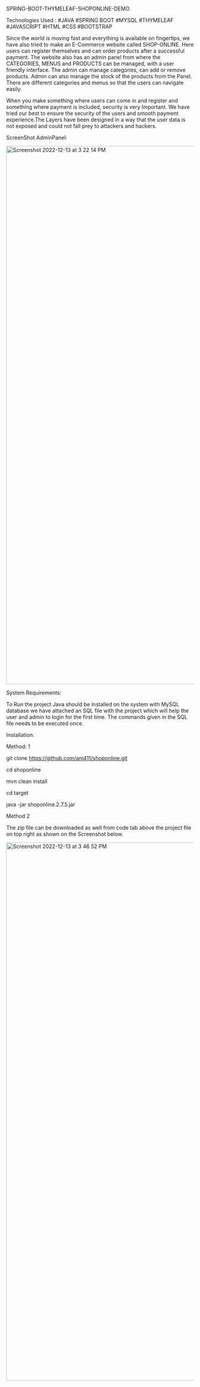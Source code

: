 SPRING-BOOT-THYMELEAF-SHOPONLINE-DEMO

Technologies Used : 
#JAVA
#SPRING BOOT
#MYSQL
#THYMELEAF
#JAVASCRIPT
#HTML
#CSS
#BOOTSTRAP

Since the world is moving fast and everything is available on fingertips, we have also tried to make an E-Commerce website called SHOP-ONLINE. Here users can register themselves and can order products after a successful payment. The website also has an admin panel from where the CATEGORIES, MENUS and PRODUCTS can be managed, with a user friendly interface. The admin can manage categories, can add or remove products. Admin can also manage the stock of the products from the Panel. There are different categories and menus so that the users can navigate easily.

When you make something where users can come in and register and something where payment is included, security is very Important. We have tried our best to ensure the security of the users and smooth payment experience.The Layers have been designed in a way that the user data is not exposed and could not fall prey to attackers and hackers.

ScreenShot AdminPanel:

<img width="1440" alt="Screenshot 2022-12-13 at 3 22 14 PM" src="https://user-images.githubusercontent.com/102300250/207285583-0036683a-209b-41ef-8106-23c4ad7247a0.png">

System Requirements:

To Run the project Java should be installed on the system with MySQL database we have attached an SQL file with the project which will help the user and admin to login for the first time.
The commands given in the SQL file needs to be executed once.

Installation:

Method: 1

git clone https://github.com/anj411/shoponline.git

cd shoponline

mvn clean install

cd target

java -jar shoponline.2.7.5.jar

Method 2 

The zip file can be downloaded as well from code tab above the project file on top right as shown on the Screenshot below.

<img width="1440" alt="Screenshot 2022-12-13 at 3 46 52 PM" src="https://user-images.githubusercontent.com/102300250/207292552-471f08b4-43f6-4dab-af16-a16a02c284c0.png">



